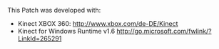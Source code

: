 This Patch was developed with:
- Kinect XBOX 360: http://www.xbox.com/de-DE/Kinect
- Kinect for Windows Runtime v1.6 http://go.microsoft.com/fwlink/?LinkId=265291